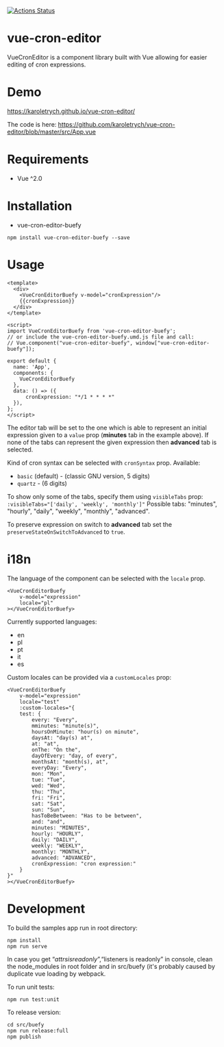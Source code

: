 [![Actions Status](https://github.com/karoletrych/vue-cron-editor/workflows/Node%20CI/badge.svg)](https://github.com/karoletrych/vue-cron-editor/actions)
# vue-cron-editor
VueCronEditor is a component library built with Vue allowing for easier editing of cron expressions.

# Demo
https://karoletrych.github.io/vue-cron-editor/

The code is here: https://github.com/karoletrych/vue-cron-editor/blob/master/src/App.vue

# Requirements
- Vue ^2.0

# Installation
- vue-cron-editor-buefy 
```
npm install vue-cron-editor-buefy --save
```

# Usage
```
<template>
  <div>
    <VueCronEditorBuefy v-model="cronExpression"/>
    {{cronExpression}}
  </div>
</template>

<script>
import VueCronEditorBuefy from 'vue-cron-editor-buefy';
// or include the vue-cron-editor-buefy.umd.js file and call: 
// Vue.component("vue-cron-editor-buefy", window["vue-cron-editor-buefy"]);

export default {
  name: 'App',
  components: {
    VueCronEditorBuefy
  },
  data: () => ({
      cronExpression: "*/1 * * * *"
  }),
};
</script>
```
The editor tab will be set to the one which is able to represent an initial expression given to a ``value`` prop (**minutes** tab in the example above). 
If none of the tabs can represent the given expression then **advanced** tab is selected.

Kind of cron syntax can be selected with ``cronSyntax`` prop. Available: 
  - `basic` (default) - (classic GNU version, 5 digits)
  - `quartz` - (6 digits)


To show only some of the tabs, specify them using `visibleTabs` prop:
```:visibleTabs="['daily', 'weekly', 'monthly']"```
Possible tabs: "minutes", "hourly", "daily", "weekly", "monthly", "advanced".

To preserve expression on switch to **advanced** tab set the `preserveStateOnSwitchToAdvanced` to `true`.

# i18n
The language of the component can be selected with the ``locale`` prop.
```
<VueCronEditorBuefy
    v-model="expression"
    locale="pl"
></VueCronEditorBuefy>
```
Currently supported languages:
- en
- pl
- pt
- it
- es

Custom locales can be provided via a ``customLocales`` prop:
```
<VueCronEditorBuefy
    v-model="expression"
    locale="test"
    :custom-locales="{
    test: {
        every: "Every",
        mminutes: "minute(s)",
        hoursOnMinute: "hour(s) on minute",
        daysAt: "day(s) at",
        at: "at",
        onThe: "On the",
        dayOfEvery: "day, of every",
        monthsAt: "month(s), at",
        everyDay: "Every",
        mon: "Mon",
        tue: "Tue",
        wed: "Wed",
        thu: "Thu",
        fri: "Fri",
        sat: "Sat",
        sun: "Sun",
        hasToBeBetween: "Has to be between",
        and: "and",
        minutes: "MINUTES",
        hourly: "HOURLY",
        daily: "DAILY",
        weekly: "WEEKLY",
        monthly: "MONTHLY",
        advanced: "ADVANCED",
        cronExpression: "cron expression:"
    }
}"
></VueCronEditorBuefy>
```

# Development
To build the samples app run in root directory:
```
npm install
npm run serve
```
In case you get “$attrs is readonly”,“$listeners is readonly” in console, clean the node_modules in root folder and in src/buefy (it's probably caused by duplicate vue loading by webpack.

To run unit tests:
```
npm run test:unit
```

To release version:
```
cd src/buefy
npm run release:full
npm publish
```
